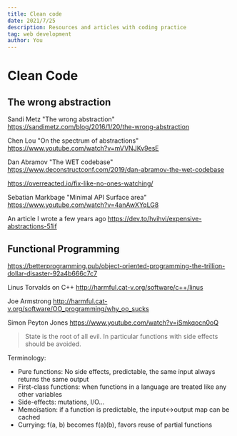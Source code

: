 ```yaml
---
title: Clean code
date: 2021/7/25
description: Resources and articles with coding practice
tag: web development
author: You
---
```


# Clean Code

## The wrong abstraction

Sandi Metz "The wrong abstraction" https://sandimetz.com/blog/2016/1/20/the-wrong-abstraction

Chen Lou "On the spectrum of abstractions" https://www.youtube.com/watch?v=mVVNJKv9esE

Dan Abramov "The WET codebase" https://www.deconstructconf.com/2019/dan-abramov-the-wet-codebase

https://overreacted.io/fix-like-no-ones-watching/

Sebatian Markbage "Minimal API Surface area" https://www.youtube.com/watch?v=4anAwXYqLG8

An article I wrote a few years ago https://dev.to/hvihvi/expensive-abstractions-51if

## Functional Programming

https://betterprogramming.pub/object-oriented-programming-the-trillion-dollar-disaster-92a4b666c7c7

Linus Torvalds on C++ http://harmful.cat-v.org/software/c++/linus

Joe Armstrong http://harmful.cat-v.org/software/OO_programming/why_oo_sucks

Simon Peyton Jones https://www.youtube.com/watch?v=iSmkqocn0oQ

> State is the root of all evil. In particular functions with side effects should be avoided.

Terminology:

- Pure functions: No side effects, predictable, the same input always returns the same output
- First-class functions: when functions in a language are treated like any other variables
- Side-effects: mutations, I/O...
- Memoïsation: if a function is predictable, the input<->output map can be cached
- Currying: f(a, b) becomes f(a)(b), favors reuse of partial functions
